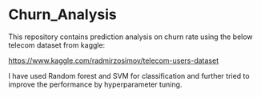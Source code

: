 # Churn_Analysis

This repository contains prediction analysis on churn rate using the below telecom dataset from kaggle:

https://www.kaggle.com/radmirzosimov/telecom-users-dataset

I have used Random forest and SVM for classification and further tried to improve the performance by hyperparameter tuning.
